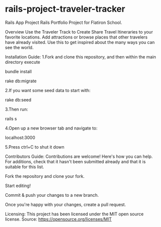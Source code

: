 # rails-project-traveler-tracker
Rails App Project
Rails Portfolio Project for Flatiron School.

Overview
Use the Traveler Track to Create Share Travel Itineraries to your favorite locations. Add attractions or browse places that other travelers have already visited. Use this to get inspired about the many ways you can see the world.

Installation Guide:
1.Fork and clone this repository, and then within the main directory execute

bundle install

rake db:migrate

2.If you want some seed data to start with:

rake db:seed

3.Then run:

rails s

4.Open up a new browser tab and navigate to:

localhost:3000

5.Press ctrl+C to shut it down

Contributors Guide:
Contributions are welcome! Here's how you can help.
For additions, check that it hasn't been submitted already and that it is suitable for this list.

Fork the repository and clone your fork.

Start editing!

Commit & push your changes to a new branch.

Once you're happy with your changes, create a pull request.

Licensing:
This project has been licensed under the MIT open source license.
Source: https://opensource.org/licenses/MIT
